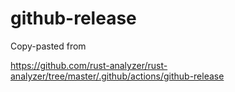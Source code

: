 # github-release

Copy-pasted from

https://github.com/rust-analyzer/rust-analyzer/tree/master/.github/actions/github-release